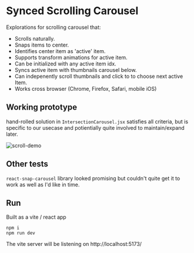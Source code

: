 # Synced Scrolling Carousel

Explorations for scrolling carousel that:

- Scrolls naturally.
- Snaps items to center.
- Identifies center item as 'active' item.
- Supports transform animations for active item.
- Can be initialized with any active item idx.
- Syncs active item with thumbnails carousel below.
- Can indepenently scroll thumbnails and click to to choose next active Item.
- Works cross browser (Chrome, Firefox, Safari, mobile iOS)

## Working prototype

hand-rolled solution in `IntersectionCarousel.jsx` satisfies all criteria, but is specific to our usecase and potientially quite involved to maintain/expand later.

![scroll-demo](./demo/scroll-demo.gif)

## Other tests

`react-snap-carousel` library looked promising but couldn't quite get it to work as well as I'd like in time.

## Run

Built as a vite / react app

```
npm i
npm run dev
```

The vite server will be listening on http://localhost:5173/
